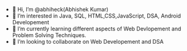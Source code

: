 - 👋 Hi, I’m @abhiheck(Abhishek Kumar)
- 👀 I’m interested in Java, SQL, HTML,CSS,JavaScript, DSA, Android Developement
- 🌱 I’m currently learning different aspects of Web Devlopement and Problem Solving Techniques.
- 💞️ I’m looking to collaborate on Web Developement and DSA
